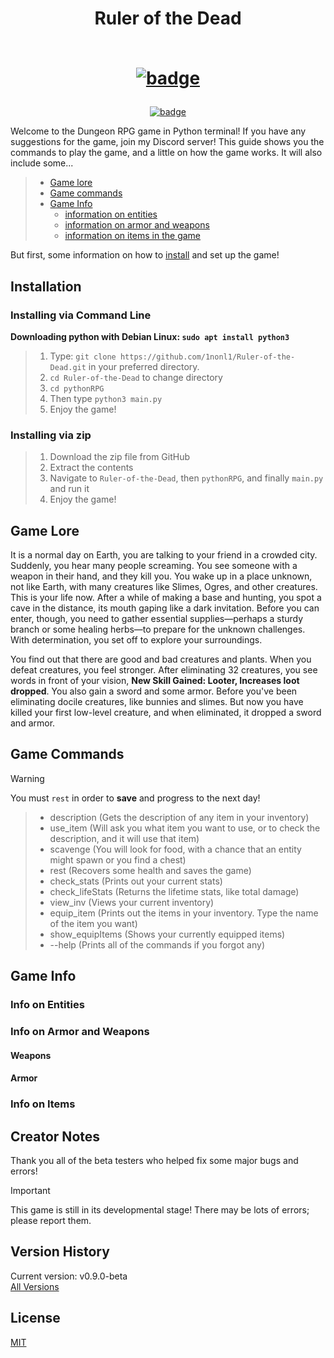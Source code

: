 # <div align = "center">Ruler of the Dead<p align = "center"><br><a href = "https://www.python.org/"><img src = "http://ForTheBadge.com/images/badges/made-with-python.svg" alt = "badge"></a></p></div>
<p align = "center">
    <a href = "https://github.com/1nonl1/dungeonRPG/blob/39647fdb7b704e89a27c39187223ccc1a7b99154/LICENSE"><img src = "https://img.shields.io/badge/License-MIT-orange" alt = "badge"></a>
</p>

Welcome to the Dungeon RPG game in Python terminal! If you have any suggestions for the game, join my Discord server! This guide shows you the commands to play the game, and a little on how the game works.
It will also include some...
> - [Game lore](#game-lore)
> - [Game commands](#game-commands)
> - [Game Info](#game-info)
>     - [information on entities](#info-on-entities)
>     - [information on armor and weapons](#info-on-armor-and-weapons)
>     - [information on items in the game](#info-on-items)

[//]:#
But first, some information on how to [install](#installation) and set up the game!

## Installation
### Installing via Command Line
**Downloading python with Debian Linux: `sudo apt install python3`**
> 1. Type: `git clone https://github.com/1nonl1/Ruler-of-the-Dead.git` in your preferred directory.
> 2. `cd Ruler-of-the-Dead` to change directory
> 3. `cd pythonRPG`
> 4. Then type `python3 main.py`
> 5. Enjoy the game!

### Installing via zip
> 1. Download the zip file from GitHub
> 2. Extract the contents
> 3. Navigate to `Ruler-of-the-Dead`, then `pythonRPG`, and finally `main.py` and run it
> 4. Enjoy the game!

## Game Lore
It is a normal day on Earth, you are talking to your friend in a crowded city. Suddenly, you hear many people screaming. You see someone with a weapon in their hand, and they kill you. You wake up in a place unknown, not like Earth, with many creatures like Slimes, Ogres, and other creatures. This is your life now. After a while of making a base and hunting, you spot a cave in the distance, its mouth gaping like a dark invitation. Before you can enter, though, you need to gather essential supplies—perhaps a sturdy branch or some healing herbs—to prepare for the unknown challenges. With determination, you set off to explore your surroundings.

You find out that there are good and bad creatures and plants. When you defeat creatures, you feel stronger. After eliminating 32 creatures, you see words in front of your vision, **New Skill Gained: Looter, Increases loot dropped**. You also gain a sword and some armor. Before you've been eliminating docile creatures, like bunnies and slimes. But now you have killed your first low-level creature, and when eliminated, it dropped a sword and armor.

## Game Commands
> [!WARNING]
> You must `rest` in order to **save** and progress to the next day!

> * description (Gets the description of any item in your inventory)
> * use_item (Will ask you what item you want to use, or to check the description, and it will use that item)
> * scavenge (You will look for food, with a chance that an entity might spawn or you find a chest)
> * rest (Recovers some health and saves the game)
> * check_stats (Prints out your current stats)
> * check_lifeStats (Returns the lifetime stats, like total damage)
> * view_inv (Views your current inventory)
> * equip_item (Prints out the items in your inventory. Type the name of the item you want)
> * show_equipItems (Shows your currently equipped items)
> * --help (Prints all of the commands if you forgot any)

## Game Info
### Info on Entities
### Info on Armor and Weapons
#### Weapons
#### Armor
### Info on Items

## Creator Notes
[//]:#Mention-contributors
Thank you all of the beta testers who helped fix some major bugs and errors!

[//]:#Discord-link
> [!IMPORTANT]
> This game is still in its developmental stage! There may be lots of errors; please report them.
<!-- Under Development -->

## Version History
Current version: v0.9.0-beta\
[All Versions](https://github.com/1nonl1/Ruler-of-the-Dead/releases)

## License
[MIT](https://github.com/1nonl1/dungeonRPG/blob/39647fdb7b704e89a27c39187223ccc1a7b99154/LICENSE)
